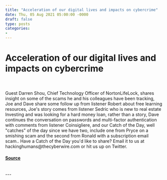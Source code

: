 ```yaml
---
title: "Acceleration of our digital lives and impacts on cybercrime"
date: Thu, 05 Aug 2021 05:00:00 -0000
draft: false
type: posts
categories: 
- 
---
```

# Acceleration of our digital lives and impacts on cybercrime

<br/>

<br/>
Guest Darren Shou, Chief Technology Officer of NortonLifeLock, shares insight on some of the scams he and his colleagues have been tracking, Joe and Dave share some follow up from listener Robert about free learning resources, Joe's story comes from listener Sedric who is new to real estate Investing and was looking for a hard money loan, rather than a story, Dave continues the conversation on passwords and multi-factor authentication with comments from listener Coinsigliere, and our Catch of the Day, well "catches" of the day since we have two, include one from Pryce on a smishing scam and the second from Ronald with a subscription email scam.. Have a Catch of the Day you'd like to share? Email it to us at hackinghumans@thecyberwire.com or hit us up on Twitter.

#### [Source](https://thecyberwire.com/podcasts/hacking-humans/159/notes)

<br/>
---

